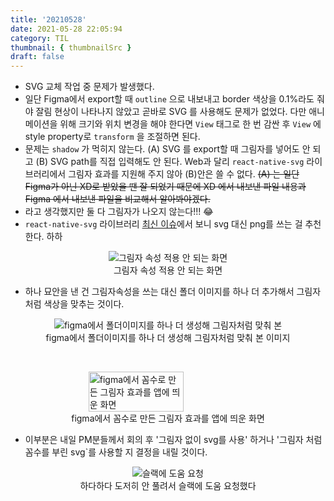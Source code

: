 ```yaml
---
title: '20210528'
date: 2021-05-28 22:05:94
category: TIL
thumbnail: { thumbnailSrc }
draft: false
---
```


- SVG 교체 작업 중 문제가 발생했다.
- 일단 Figma에서 export할 때 `outline` 으로 내보내고 border 색상을 0.1%라도 줘야 잘림 현상이 나타나지 않았고 곧바로 SVG 를 사용해도 문제가 없었다. 다만 애니메이션을 위해 크기와 위치 변경을 해야 한다면 `View` 태그로 한 번 감싼 후 `View` 에 style property로 `transform` 을 조절하면 된다.
- 문제는 `shadow` 가 먹히지 않는다. (A) SVG 를 export할 때 그림자를 넣어도 안 되고 (B) SVG path를 직접 입력해도 안 된다. Web과 달리 `react-native-svg` 라이브러리에서 그림자 효과를 지원해 주지 않아 (B)안은 쓸 수 없다. ~~(A) 는 일단 Figma가 아닌 XD로 받았을 땐 잘 되었기 때문에 XD 에서 내보낸 파일 내용과 Figma 에서 내보낸 파일을 비교해서 알아봐야겠다.~~
- 라고 생각했지만 둘 다 그림자가 나오지 않는다!!! 😂
- `react-native-svg` 라이브러리 [최신 이슈](https://github.com/react-native-svg/react-native-svg/issues/1366)에서 보니 svg 대신 png를 쓰는 걸 추천한다. 하하

<figure style="display:flex;align-items:center;flex-direction:column;">
<img src="https://user-images.githubusercontent.com/47022167/119990890-d40d2c00-c003-11eb-9a72-29a858d7da38.png" alt="그림자 속성 적용 안 되는 화면">
<figcaption>그림자 속성 적용 안 되는 화면</figcaption>
</figure>

- 하나 묘안을 낸 건 그림자속성을 쓰는 대신 폴더 이미지를 하나 더 추가해서 그림자처럼 색상을 맞추는 것이다.

<figure style="display:flex;align-items:center;flex-direction:column;">
<img src="https://user-images.githubusercontent.com/47022167/119990361-3285da80-c003-11eb-936e-d3057b317570.png" alt="figma에서 폴더이미지를 하나 더 생성해 그림자처럼 맞춰 본">
<figcaption>figma에서 폴더이미지를 하나 더 생성해 그림자처럼 맞춰 본 이미지</figcaption>
</figure>

<br/>

<figure style="display:flex;align-items:center;flex-direction:column;">
<img style="width:60%;" src="https://user-images.githubusercontent.com/47022167/119990427-4598aa80-c003-11eb-95cc-093b38bc0316.jpg" alt="figma에서 꼼수로 만든 그림자 효과를 앱에 띄운 화면">
<figcaption>figma에서 꼼수로 만든 그림자 효과를 앱에 띄운 화면</figcaption>
</figure>

- 이부분은 내일 PM분들께서 회의 후 '그림자 없이 svg를 사용' 하거나 '그림자 처럼 꼼수를 부린 svg`를 사용할 지 결정을 내릴 것이다.

<figure style="display:flex;align-items:center;flex-direction:column;">
<img src="https://user-images.githubusercontent.com/47022167/119990364-33b70780-c003-11eb-8bf6-d9bc36ac7439.png" alt="슬랙에 도움 요청">
<figcaption>하다하다 도저히 안 풀려서 슬랙에 도움 요청했다</figcaption>
</figure>
